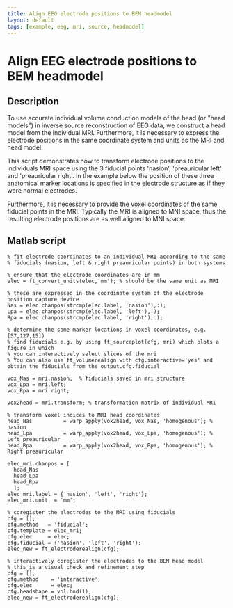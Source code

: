 ```yaml
---
title: Align EEG electrode positions to BEM headmodel
layout: default
tags: [example, eeg, mri, source, headmodel]
---
```


# Align EEG electrode positions to BEM headmodel

## Description

To use accurate individual volume conduction models of the head (or "head models") in inverse source reconstruction of EEG data, we construct a head model from the individual MRI. Furthermore, it is necessary to express the electrode positions in the same coordinate system and units as the MRI and head model.

This script demonstrates how to transform electrode positions to the individuals MRI space using the 3 fiducial points 'nasion', 'preauricular left' and 'preauricular right'. In the example below the position of these three anatomical marker locations is specified in the electrode structure as if they were normal electrodes.

Furthermore, it is necessary to provide the voxel coordinates of the same fiducial points in the MRI. Typically the MRI is aligned to MNI space, thus the resulting electrode positions are as well aligned to MNI space.

## Matlab script

	% fit electrode coordinates to an individual MRI according to the same
	% fiducials (nasion, left & right preauricular points) in both systems

	% ensure that the electrode coordinates are in mm
	elec = ft_convert_units(elec,'mm'); % should be the same unit as MRI

	% these are expressed in the coordinate system of the electrode position capture device
	Nas = elec.chanpos(strcmp(elec.label, 'nasion'),:);
	Lpa = elec.chanpos(strcmp(elec.label, 'left'),:);
	Rpa = elec.chanpos(strcmp(elec.label, 'right'),:);

	% determine the same marker locations in voxel coordinates, e.g. [57,127,15])
	% find fiducials e.g. by using ft_sourceplot(cfg, mri) which plots a figure in which
	% you can interactively select slices of the mri
	% You can also use ft_volumerealign with cfg.interactive='yes' and obtain the fiducials from the output.cfg.fiducial

	vox_Nas = mri.nasion;  % fiducials saved in mri structure
	vox_Lpa = mri.left;     
	vox_Rpa = mri.right;

	vox2head = mri.transform; % transformation matrix of individual MRI

	% transform voxel indices to MRI head coordinates
	head_Nas          = warp_apply(vox2head, vox_Nas, 'homogenous'); % nasion
	head_Lpa          = warp_apply(vox2head, vox_Lpa, 'homogenous'); % Left preauricular
	head_Rpa          = warp_apply(vox2head, vox_Rpa, 'homogenous'); % Right preauricular

	elec_mri.chanpos = [
	  head_Nas
	  head_Lpa
	  head_Rpa
	  ];
	elec_mri.label = {'nasion', 'left', 'right'};
	elec_mri.unit  = 'mm';

	% coregister the electrodes to the MRI using fiducials
	cfg = [];
	cfg.method   = 'fiducial';
	cfg.template = elec_mri;
	cfg.elec     = elec;
	cfg.fiducial = {'nasion', 'left', 'right'};
	elec_new = ft_electroderealign(cfg);

	% interactively coregister the electrodes to the BEM head model
	% this is a visual check and refinement step
	cfg = [];
	cfg.method    = 'interactive';
	cfg.elec      = elec;
	cfg.headshape = vol.bnd(1);
	elec_new = ft_electroderealign(cfg);
